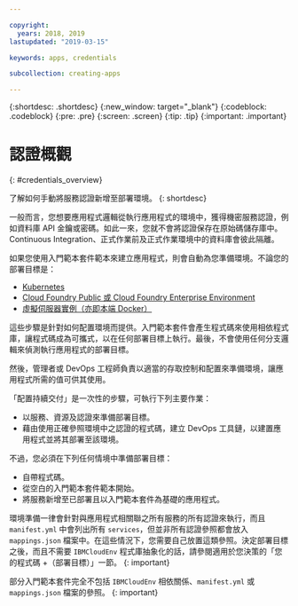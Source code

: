 ```yaml
---

copyright:
  years: 2018, 2019
lastupdated: "2019-03-15"

keywords: apps, credentials

subcollection: creating-apps

---
```


{:shortdesc: .shortdesc}
{:new_window: target="_blank"}
{:codeblock: .codeblock}
{:pre: .pre}
{:screen: .screen}
{:tip: .tip}
{:important: .important}

# 認證概觀
{: #credentials_overview}

了解如何手動將服務認證新增至部署環境。
{: shortdesc}

<!-- After PUP: Maybe provide links to the credentials section of the programming guides, such as https://cloud.ibm.com/docs/swift/cloudnative/configuration.html#configuration-->

一般而言，您想要應用程式邏輯從執行應用程式的環境中，獲得機密服務認證，例如資料庫 API 金鑰或密碼。如此一來，您就不會將認證保存在原始碼儲存庫中。Continuous Integration、正式作業前及正式作業環境中的資料庫會彼此隔離。

如果您使用入門範本套件範本來建立應用程式，則會自動為您準備環境。不論您的部署目標是：
  * [Kubernetes](/docs/apps?topic=creating-apps-add-credentials-kube)
  * [Cloud Foundry Public 或 Cloud Foundry Enterprise Environment](/docs/apps?topic=creating-apps-add-credentials-cf)
  * [虛擬伺服器實例（亦即本端 Docker）](/docs/apps?topic=creating-apps-add-credentials-vsi)
  
這些步驟是針對如何配置環境而提供。入門範本套件會產生程式碼來使用相依程式庫，讓程式碼成為可攜式，以在任何部署目標上執行。最後，不會使用任何分支邏輯來偵測執行應用程式的部署目標。

然後，管理者或 DevOps 工程師負責以適當的存取控制和配置來準備環境，讓應用程式所需的值可供其使用。

「配置持續交付」是一次性的步驟，可執行下列主要作業：
 * 以服務、資源及認證來準備部署目標。
 * 藉由使用正確參照環境中之認證的程式碼，建立 DevOps 工具鏈，以建置應用程式並將其部署至該環境。

不過，您必須在下列任何情境中準備部署目標：
 * 自帶程式碼。
 * 從空白的入門範本套件範本開始。
 * 將服務新增至已部署且以入門範本套件為基礎的應用程式。

環境準備一律會針對與應用程式相關聯之所有服務的所有認證來執行，而且 `manifest.yml` 中會列出所有 `services`，但並非所有認證參照都會放入 `mappings.json` 檔案中。在這些情況下，您需要自己放置這類參照。決定部署目標之後，而且不需要 `IBMCloudEnv` 程式庫抽象化的話，請參閱適用於您決策的「您的程式碼 +（部署目標）」一節。
{: important}

部分入門範本套件完全不包括 `IBMCloudEnv` 相依關係、`manifest.yml` 或 `mappings.json` 檔案的參照。
{: important}
